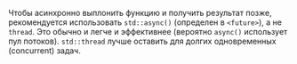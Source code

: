 Чтобы асинхронно выплонить функцию и получить результат позже,
рекомендуется использовать ```std::async()``` (определен в ```<future>```),
а не ```thread```. Это обычно и легче и эффективнее 
(вероятно ```async()```  использует пул потоков).
```std::thread``` лучше оставить для долгих одновременных (concurrent) задач.
